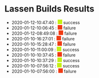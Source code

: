 # Lassen Builds Results

 - 2020-01-12-10:47:40 : ![green](./images/green.png) success
 - 2020-01-12-10:06:45 : ![red](./images/red.png) failure
 - 2020-01-12-08:49:08 : ![red](./images/red.png) failure
 - 2020-01-10-16:27:01 : ![red](./images/red.png) failure
 - 2020-01-10-15:28:47 : ![red](./images/red.png) failure
 - 2020-01-10-11:00:09 : ![green](./images/green.png) success
 - 2020-01-10-10:37:45 : ![red](./images/red.png) failure
 - 2020-01-10-10:37:29 : ![green](./images/green.png) success
 - 2020-01-10-07:56:12 : ![green](./images/green.png) success
 - 2020-01-10-07:56:00 : ![red](./images/red.png) failure
